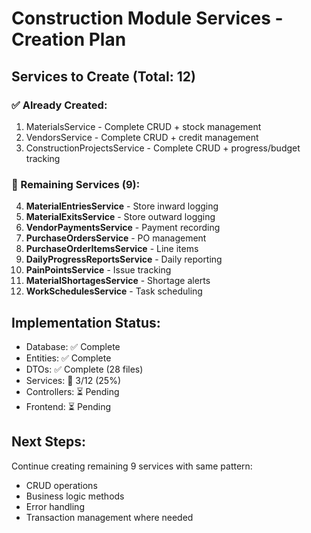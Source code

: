# Construction Module Services - Creation Plan

## Services to Create (Total: 12)

### ✅ Already Created:
1. MaterialsService - Complete CRUD + stock management
2. VendorsService - Complete CRUD + credit management  
3. ConstructionProjectsService - Complete CRUD + progress/budget tracking

### 🔄 Remaining Services (9):

4. **MaterialEntriesService** - Store inward logging
5. **MaterialExitsService** - Store outward logging
6. **VendorPaymentsService** - Payment recording
7. **PurchaseOrdersService** - PO management
8. **PurchaseOrderItemsService** - Line items
9. **DailyProgressReportsService** - Daily reporting
10. **PainPointsService** - Issue tracking
11. **MaterialShortagesService** - Shortage alerts
12. **WorkSchedulesService** - Task scheduling

## Implementation Status:
- Database: ✅ Complete
- Entities: ✅ Complete
- DTOs: ✅ Complete (28 files)
- Services: 🔄 3/12 (25%)
- Controllers: ⏳ Pending
- Frontend: ⏳ Pending

## Next Steps:
Continue creating remaining 9 services with same pattern:
- CRUD operations
- Business logic methods
- Error handling
- Transaction management where needed
